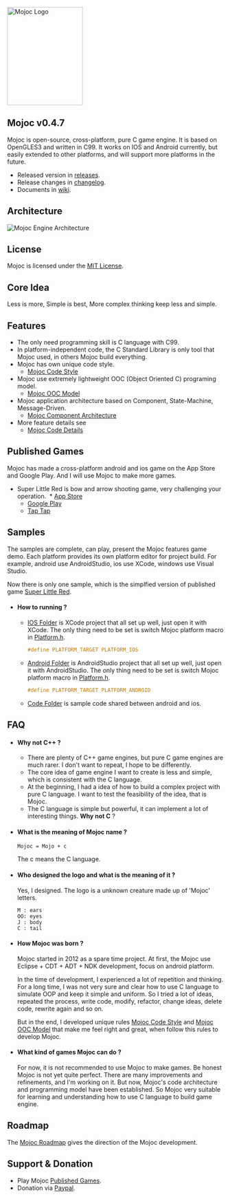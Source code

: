 <img src="https://github.com/scottcgi/Mojoc/raw/master/Docs/Pic/Logo.png" width="176" height="228" alt="Mojoc Logo" title="Mojoc Logo" />

## Mojoc v0.4.7

Mojoc is open-source, cross-platform, pure C game engine. It is based on OpenGLES3 and written in C99. It works on IOS and Android currently, but easily extended to other platforms, and will support more platforms in the future.

* Released version in [releases](https://github.com/scottcgi/Mojoc/releases).
* Release changes in [changelog](https://github.com/scottcgi/Mojoc/blob/master/ChangeLog.md).
* Documents in [wiki](https://github.com/scottcgi/Mojoc/wiki).

## Architecture
![Mojoc Engine Architecture](https://github.com/scottcgi/Mojoc/raw/master/Docs/Pic/Architecture.png "Mojoc Engine Architecture")

## License
Mojoc is licensed under the [MIT License](https://github.com/scottcgi/Mojoc/blob/master/LICENSE "Mojoc Under MIT License").

## Core Idea
Less is more, Simple is best, More complex thinking keep less and simple.

## Features

* The only need programming skill is C language with C99.
* In platform-independent code, the C Standard Library is only tool that Mojoc used, in others Mojoc build everything.
* Mojoc has own unique code style. 
  * [Mojoc Code Style](https://github.com/scottcgi/Mojoc/wiki/Code-Style)
* Mojoc use extremely lightweight OOC (Object Oriented C) programing model. 
  * [Mojoc OOC Model](https://github.com/scottcgi/Mojoc/wiki/OOC-(Object-Oriented-C))
* Mojoc application architecture based on Component, State-Machine, Message-Driven. 
  * [Mojoc Component Architecture](https://github.com/scottcgi/Mojoc/wiki/Component-Architecture)
* More feature details see 
  * [Mojoc Code Details](https://github.com/scottcgi/Mojoc/wiki/Code-Details)
    
## Published Games
Mojoc has made a cross-platform android and ios game on the App Store and Google Play. And I will use Mojoc to make more games.
* Super Little Red is bow and arrow shooting game, very challenging your operation.
  * [App Store](https://itunes.apple.com/cn/app/id1242353775)
  * [Google Play](https://play.google.com/store/apps/details?id=com.SuperLittleRed)
  * [Tap Tap](https://www.taptap.com/app/45524)

## Samples
The samples are complete, can play, present the Mojoc features game demo. Each platform provides its own platform editor for project build. For example, android use AndroidStudio, ios use XCode, windows use Visual Studio.

Now there is only one sample, which is the simplfied version of published game [Super Little Red](https://github.com/scottcgi/Mojoc/tree/master/Samples/SuperLittleRed).

* #### How to running ?

  * [IOS Folder](https://github.com/scottcgi/Mojoc/tree/master/Samples/SuperLittleRed/IOS) is XCode project that all set up well, just open it with XCode. The only thing need to be set is switch Mojoc platform macro in [Platform.h](https://github.com/scottcgi/Mojoc/blob/master/Engine/Toolkit/Platform/Platform.h).
    ```c
    #define PLATFORM_TARGET PLATFORM_IOS
    ```
  
  * [Android Folder](https://github.com/scottcgi/Mojoc/tree/master/Samples/SuperLittleRed/Android) is AndroidStudio project that all set up well, just open it with AndroidStudio. The only thing need to be set is switch Mojoc platform macro in [Platform.h](https://github.com/scottcgi/Mojoc/blob/master/Engine/Toolkit/Platform/Platform.h).
    ```c
    #define PLATFORM_TARGET PLATFORM_ANDROID
    ```

  * [Code Folder](https://github.com/scottcgi/Mojoc/tree/master/Samples/SuperLittleRed/Code) is sample code shared between android and ios.


## FAQ

* #### Why not C++ ?
  * There are plenty of C++ game engines, but pure C game engines are much rarer. I don't want to repeat, I hope to be differently.
  * The core idea of game engine I want to create is less and simple, which is consistent with the C language.
  * At the beginning, I had a idea of how to build a complex project with pure C language. I want to test the feasibility of the idea, that is Mojoc.
  * The C language is simple but powerful, it can implement a lot of interesting things. **Why not C** ?
    
* #### What is the meaning of Mojoc name ? 
  ```
  Mojoc = Mojo + c
  ```
  The c means the C language.
    
 * #### Who designed the logo and what is the meaning of it ?
   Yes, I designed. The logo is a unknown creature made up of 'Mojoc' letters.
   ```
   M : ears  
   OO: eyes  
   J : body  
   C : tail
   ```
* #### How Mojoc was born ?

  Mojoc started in 2012 as a spare time project. At first, the Mojoc use Eclipse + CDT + ADT + NDK development, focus on android platform. 
    
  In the time of development, I experienced a lot of repetition and thinking. For a long time, I was not very sure and clear how to use C language to simulate OOP and keep it simple and uniform. So I tried a lot of ideas, repeated the process, write code, modify, refactor, change ideas, delete code, rewrite again and so on.
  
  But in the end, I developed unique rules [Mojoc Code Style](https://github.com/scottcgi/Mojoc/wiki/Code-Style) and [Mojoc OOC Model](https://github.com/scottcgi/Mojoc/wiki/OOC-(Object-Oriented-C)) that make me feel right and great, when follow this rules to develop Mojoc.


* #### What kind of games Mojoc can do ?
  For now, it is not recommended to use Mojoc to make games. Be honest Mojoc is not yet quite perfect. There are many improvements and refinements, and I'm working on it. But now, Mojoc's code architecture and programming model have been established. So Mojoc very suitable for learning and understanding how to use C language to build game engine.
  
## Roadmap
The [Mojoc Roadmap](https://github.com/scottcgi/Mojoc/wiki/Roadmap) gives the direction of the Mojoc development.


## Support & Donation
  * Play Mojoc [Published Games](#published-games).
  * Donation via [Paypal](https://www.paypal.me/PayScottcgi/0.99).
  
